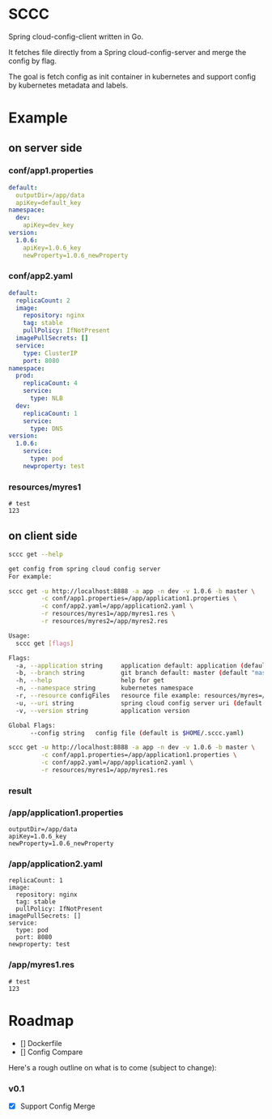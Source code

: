 # SCCC
Spring cloud-config-client written in Go.

It fetches file directly from a Spring cloud-config-server and merge the config by flag.

The goal is fetch config as init container in kubernetes and support config by kubernetes metadata and labels.

# Example
## on server side
### conf/app1.properties
```yaml
default:
  outputDir=/app/data
  apiKey=default_key
namespace:
  dev:
    apiKey=dev_key
version:
  1.0.6:
    apiKey=1.0.6_key
    newProperty=1.0.6_newProperty
```
### conf/app2.yaml
```yaml
default:
  replicaCount: 2
  image:
    repository: nginx
    tag: stable
    pullPolicy: IfNotPresent
  imagePullSecrets: []
  service:
    type: ClusterIP
    port: 8080
namespace:
  prod:
    replicaCount: 4
    service:
      type: NLB
  dev:
    replicaCount: 1
    service:
      type: DNS
version:
  1.0.6:
    service:
      type: pod
    newproperty: test
```
### resources/myres1
```
# test
123
```

## on client side
```bash
sccc get --help

get config from spring cloud config server
For example:

sccc get -u http://localhost:8888 -a app -n dev -v 1.0.6 -b master \
         -c conf/app1.properties=/app/application1.properties \
         -c conf/app2.yaml=/app/application2.yaml \
         -r resources/myres1=/app/myres1.res \
         -r resources/myres2=/app/myres2.res

Usage:
  sccc get [flags]

Flags:
  -a, --application string     application default: application (default "application")
  -b, --branch string          git branch default: master (default "master")
  -h, --help                   help for get
  -n, --namespace string       kubernetes namespace
  -r, --resource configFiles   resource file example: resources/myres=/app/app.res (can specify multiple) (default [])
  -u, --uri string             spring cloud config server uri (default "http://localhost:8888")
  -v, --version string         application version

Global Flags:
      --config string   config file (default is $HOME/.sccc.yaml)
```
```bash
sccc get -u http://localhost:8888 -a app -n dev -v 1.0.6 -b master \
         -c conf/app1.properties=/app/application1.properties \
         -c conf/app2.yaml=/app/application2.yaml \
         -r resources/myres1=/app/myres1.res
```
### result
### /app/application1.properties
```
outputDir=/app/data
apiKey=1.0.6_key
newProperty=1.0.6_newProperty
```
### /app/application2.yaml
```
replicaCount: 1
image:
  repository: nginx
  tag: stable
  pullPolicy: IfNotPresent
imagePullSecrets: []
service:
  type: pod
  port: 8080
newproperty: test
```
### /app/myres1.res
```
# test
123
```

# Roadmap

- [] Dockerfile
- [] Config Compare

Here's a rough outline on what is to come (subject to change):

### v0.1

- [x] Support Config Merge
